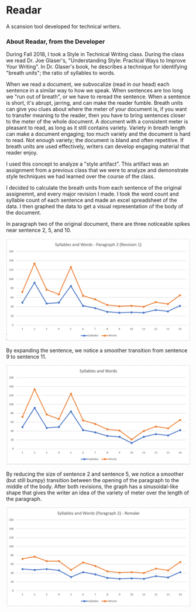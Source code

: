 # Readar
A scansion tool developed for technical writers.

### About Readar, from the Developer
During Fall 2018, I took a Style in Technical Writing class. During the class we read Dr. Joe Glaser's, "Understanding Style: Practical Ways to Improve Your Writing". In Dr. Glaser's book, he describes a technique for identifying "breath units"; the ratio of syllables to words. 

When we read a document, we subvocalize (read in our head) each sentence in a similar way to how we speak. When sentences are too long we "run out of breath", or we have to reread the sentence. When a sentence is short, it's abrupt, jarring, and can make the reader fumble. Breath units can give you clues about where the meter of your document is, if you want to transfer meaning to the reader, then you have to bring sentences closer to the meter of the whole document. A document with a consistent meter is pleasant to read, as long as it still contains variety. Variety in breath length can make a document engaging; too much variety and the document is hard to read. Not enough variety; the document is bland and often repetitive. If breath units are used effectively, writers can develop engaging material that reader enjoy. 

I used this concept to analyze a "style artifact". This artifact was an assignment from a previous class that we were to analyze and demonstrate style techniques we had learned over the course of the class. 

I decided to calculate the breath units from each sentence of the original assignemnt, and every major revision I made. I took the word count and syllable count of each sentence and made an excel spreadsheet of the data. I then graphed the data to get a visual representation of the body of the document.  

In paragraph two of the original document, there are three noticeable spikes near sentence 2, 5, and 10. 

![Figure 1. Data from Paragraph 2, Original Style Artifact](media/styleArtifact0.png)

By expanding the sentence, we notice a smoother transition from sentence 9 to sentence 11.

![Figure 2. Data from Paragraph 2, First Revision of Style Artifact](media/styleArtifact1.png)

By reducing the size of sentence 2 and sentence 5, we notice a smoother (but still bumpy) transition between the opening of the paragraph to the middle of the body. After both revisions, the graph has a sinusoidal-like shape that gives the writer an idea of the variety of meter over the length of the paragraph. 

![Figure 3. Data from Paragraph 2, Final Revision of Style Artifact](media/styleArtifact2.png)


